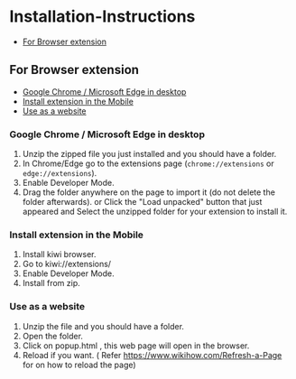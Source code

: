 # Installation-Instructions

- [For Browser extension](#for-browser-extension)

## For Browser extension
- [Google Chrome / Microsoft Edge in desktop](#google-chrome--microsoft-edge-in-desktop)
- [Install extension in the Mobile](#install-extension-in-the-mobile)
- [Use as a website](#use-as-a-website)

### **Google Chrome / Microsoft Edge in desktop** 
1. Unzip the zipped file you just installed and you should have a folder.
1. In Chrome/Edge go to the extensions page (`chrome://extensions` or `edge://extensions`).
1. Enable Developer Mode.
1. Drag the folder anywhere on the page to import it (do not delete the folder afterwards). or Click the "Load unpacked" button that just appeared and Select the unzipped folder for your extension to install it.

### Install extension in the Mobile
1. Install kiwi browser.
1. Go to kiwi://extensions/
1. Enable Developer Mode.
1. Install from zip.

### Use as a website
1. Unzip the file and you should have a folder.
1. Open the folder.
1. Click on popup.html , this web page will open in the browser.
1. Reload if you want. ( Refer https://www.wikihow.com/Refresh-a-Page for on how to reload the page)


